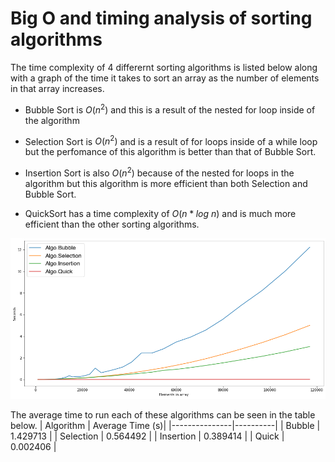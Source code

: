 
# Big O and timing analysis of sorting algorithms

The time complexity of 4 differernt sorting algorithms is listed below along with a graph of the time it takes to sort an array as the number of elements in that array increases. 

- Bubble Sort is $O(n^2)$ and this is a result of the nested for loop inside of the algorithm

- Selection Sort is $O(n^2)$ and is a result of for loops inside of a while loop but the perfomance of this algorithm is better than that of Bubble Sort. 

- Insertion Sort is also $O(n^2)$ because of the nested for loops in the algorithm but this algorithm is more efficient than both Selection and Bubble Sort. 

- QuickSort has a time complexity of $O(n*log\ n)$ and is much more efficient than the other sorting algorithms.

![image](images/download.png)

The average time to run each of these algorithms can be seen in the table below. 
| Algorithm     |  Average Time (s)|
|---------------|----------|
| Bubble        | 1.429713 |
| Selection     | 0.564492 |
| Insertion     | 0.389414 |
| Quick         | 0.002406 |
